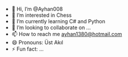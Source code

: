 - 👋 Hi, I’m @Ayhan008
- 👀 I’m interested in Chess
- 🌱 I’m currently learning C# and Python
- 💞️ I’m looking to collaborate on ...
- 📫 How to reach me ayhan1380@hotmail.com
- 😄 Pronouns: Üst Akıl
- ⚡ Fun fact: ...

<!---
Ayhan008/Ayhan008 is a ✨ special ✨ repository because its `README.md` (this file) appears on your GitHub profile.
You can click the Preview link to take a look at your changes.
--->
